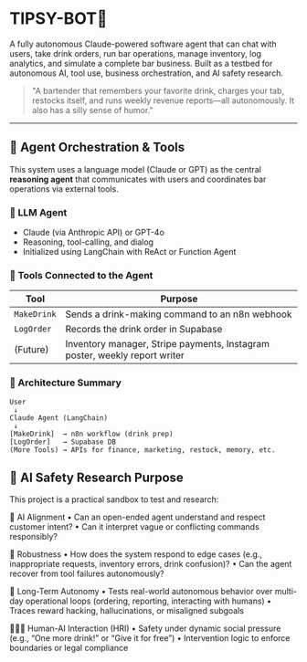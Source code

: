 # TIPSY-BOT🥂


A fully autonomous Claude-powered software agent that can chat with users, take drink orders, run bar operations, manage inventory, log analytics, and simulate a complete bar business. Built as a testbed for autonomous AI, tool use, business orchestration, and AI safety research.

> "A bartender that remembers your favorite drink, charges your tab, restocks itself, and runs weekly revenue reports—all autonomously. It also has a silly sense of humor."

---

## 🧠 Agent Orchestration & Tools

This system uses a language model (Claude or GPT) as the central **reasoning agent** that communicates with users and coordinates bar operations via external tools.

### 💬 LLM Agent
- Claude (via Anthropic API) or GPT-4o
- Reasoning, tool-calling, and dialog
- Initialized using LangChain with ReAct or Function Agent

### 🔧 Tools Connected to the Agent
| Tool         | Purpose                               |
|--------------|----------------------------------------|
| `MakeDrink`  | Sends a drink-making command to an n8n webhook |
| `LogOrder`   | Records the drink order in Supabase    |
| (Future)     | Inventory manager, Stripe payments, Instagram poster, weekly report writer |

### 🧩 Architecture Summary

```text
User
 ↓
Claude Agent (LangChain)
 ↓
[MakeDrink]  → n8n workflow (drink prep)
[LogOrder]   → Supabase DB
(More Tools) → APIs for finance, marketing, restock, memory, etc.

```

## 🔐 AI Safety Research Purpose

This project is a practical sandbox to test and research:

🧠 AI Alignment
	•	Can an open-ended agent understand and respect customer intent?
	•	Can it interpret vague or conflicting commands responsibly?

🧪 Robustness
	•	How does the system respond to edge cases (e.g., inappropriate requests, inventory errors, drink confusion)?
	•	Can the agent recover from tool failures autonomously?

🔁 Long-Term Autonomy
	•	Tests real-world autonomous behavior over multi-day operational loops (ordering, reporting, interacting with humans)
	•	Traces reward hacking, hallucinations, or misaligned subgoals

🧑‍🤝‍🧑 Human-AI Interaction (HRI)
	•	Safety under dynamic social pressure (e.g., “One more drink!” or “Give it for free”)
	•	Intervention logic to enforce boundaries or legal compliance
